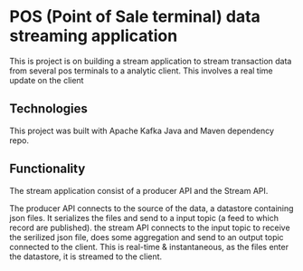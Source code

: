 # POS (Point of Sale terminal) data streaming application

This is project is on building a stream application to stream transaction data from several pos terminals to a analytic client. This involves a real time update on the client 

## Technologies
This project was built with Apache Kafka Java and Maven dependency repo.

## Functionality
The stream application consist of a producer API and the Stream API.

The producer API connects to the source of the data, a datastore containing json files. It serializes the files and send to a input topic (a feed to which record are published). the stream API connects to the input topic to receive the serilized json file, does some aggregation and send to an output topic connected to the client. This is real-time & instantaneous, as the files enter the datastore, it is streamed to the client.

